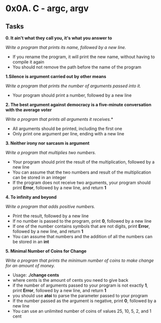 # 0x0A. C - argc, argv

## Tasks

**0. It ain't what they call you, it's what you answer to**

*Write a program that prints its name, followed by a new line.*
- If you rename the program, it will print the new name, without having to compile it again
- You should not remove the path before the name of the program


**1.Silence is argument carried out by other means**

*Write a program that prints the number of arguments passed into it.*
- Your program should print a number, followed by a new line

**2. The best argument against democracy is a five-minute conversation with the average voter**

*Write a program that prints all arguments it receives.**
- All arguments should be printed, including the first one
- Only print one argument per line, ending with a new line


**3. Neither irony nor sarcasm is argument**

*Write a program that multiplies two numbers.*
- Your program should print the result of the multiplication, followed by a new line
- You can assume that the two numbers and result of the multiplication can be stored in an integer
- If the program does not receive two arguments, your program should print **Error**, followed by a new line, and return **1**


**4. To infinity and beyond**

*Write a program that adds positive numbers.*
- Print the result, followed by a new line
- If no number is passed to the program, print **0**, followed by a new line
- If one of the number contains symbols that are not digits, print **Error**, followed by a new line, and return **1**
- You can assume that numbers and the addition of all the numbers can be stored in an **int**


**5. Minimal Number of Coins for Change**

*Write a program that prints the minimum number of coins to make change for an amount of money.*
- Usage: **./change cents**
- where cents is the amount of cents you need to give back
- if the number of arguments passed to your program is not exactly **1**, print **Error**, followed by a new line, and return **1**
- you should use **atoi** to parse the parameter passed to your program
- If the number passed as the argument is negative, print **0**, followed by a new line
- You can use an unlimited number of coins of values 25, 10, 5, 2, and 1 cent

